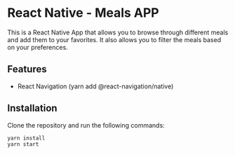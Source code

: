 # React Native - Meals APP

This is a React Native App that allows you to browse through different meals and add them to your favorites. It also allows you to filter the meals based on your preferences.

## Features

- React Navigation (yarn add @react-navigation/native)

## Installation

Clone the repository and run the following commands:

```bash
yarn install
yarn start
```
